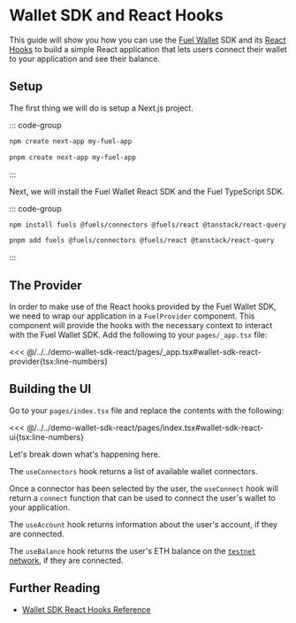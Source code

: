 # Wallet SDK and React Hooks

This guide will show you how you can use the [Fuel Wallet](https://wallet.fuel.network/) SDK and its [React Hooks](https://wallet.fuel.network/docs/dev/hooks-reference/) to build a simple React application that lets users connect their wallet to your application and see their balance.

## Setup

The first thing we will do is setup a Next.js project.

::: code-group

```sh [npm]
npm create next-app my-fuel-app
```

```sh [pnpm]
pnpm create next-app my-fuel-app
```

:::

Next, we will install the Fuel Wallet React SDK and the Fuel TypeScript SDK.

::: code-group

```sh [npm]
npm install fuels @fuels/connectors @fuels/react @tanstack/react-query
```

```sh [pnpm]
pnpm add fuels @fuels/connectors @fuels/react @tanstack/react-query
```

:::

## The Provider

In order to make use of the React hooks provided by the Fuel Wallet SDK, we need to wrap our application in a `FuelProvider` component. This component will provide the hooks with the necessary context to interact with the Fuel Wallet SDK. Add the following to your `pages/_app.tsx` file:

<!-- prettier-ignore -->
<<< @/../../demo-wallet-sdk-react/pages/_app.tsx#wallet-sdk-react-provider{tsx:line-numbers}

## Building the UI

Go to your `pages/index.tsx` file and replace the contents with the following:

<<< @/../../demo-wallet-sdk-react/pages/index.tsx#wallet-sdk-react-ui{tsx:line-numbers}

Let's break down what's happening here.

The `useConnectors` hook returns a list of available wallet connectors.

Once a connector has been selected by the user, the `useConnect` hook will return a `connect` function that can be used to connect the user's wallet to your application.

The `useAccount` hook returns information about the user's account, if they are connected.

The `useBalance` hook returns the user's ETH balance on the [`testnet` network](https://devnet.fuel.network/v1/playground), if they are connected.

## Further Reading

- [Wallet SDK React Hooks Reference](https://wallet.fuel.network/docs/dev/hooks-reference/)
